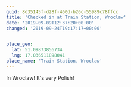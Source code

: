 ```yaml
---
guid: 8d35145f-d28f-460d-b26c-55989c78ffcc
title: 'Checked in at Train Station, Wroclaw'
date: '2019-09-09T12:37:20+00:00'
changed: '2019-09-24T19:17:17+00:00'


place_geo:
  lat: 51.09873856734
  lng: 17.036511898041
place_name: 'Train Station, Wroclaw'
---
```


In Wroclaw! It's very Polish! 
